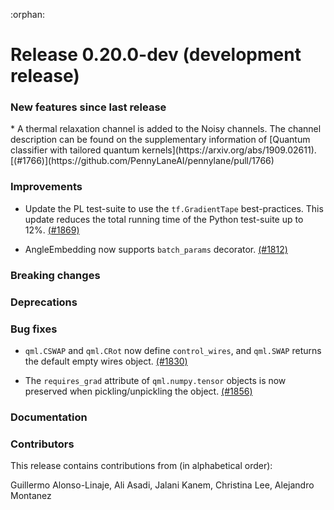 :orphan:

# Release 0.20.0-dev (development release)

<h3>New features since last release</h3>
* A thermal relaxation channel is added to the Noisy channels. The channel description can be 
  found on the supplementary information of [Quantum classifier with tailored quantum kernels](https://arxiv.org/abs/1909.02611).
  [(#1766)](https://github.com/PennyLaneAI/pennylane/pull/1766)

<h3>Improvements</h3>

* Update the PL test-suite to use the `tf.GradientTape` best-practices. 
This update reduces the total running time of the Python test-suite up to 12%.
[(#1869)](https://github.com/PennyLaneAI/pennylane/pull/1869)

* AngleEmbedding now supports `batch_params` decorator. 
[(#1812)](https://github.com/PennyLaneAI/pennylane/pull/1812)

<h3>Breaking changes</h3>

<h3>Deprecations</h3>

<h3>Bug fixes</h3>

* `qml.CSWAP` and `qml.CRot` now define `control_wires`, and `qml.SWAP` 
  returns the default empty wires object.
  [(#1830)](https://github.com/PennyLaneAI/pennylane/pull/1830)

* The `requires_grad` attribute of `qml.numpy.tensor` objects is now
  preserved when pickling/unpickling the object.
  [(#1856)](https://github.com/PennyLaneAI/pennylane/pull/1856)

<h3>Documentation</h3>

<h3>Contributors</h3>

This release contains contributions from (in alphabetical order): 

Guillermo Alonso-Linaje, Ali Asadi, Jalani Kanem, Christina Lee, Alejandro Montanez
